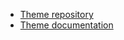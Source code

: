 - [Theme repository](https://github.com/wowchemy/starter-hugo-portfolio-theme)
- [Theme documentation](https://wowchemy.com/docs/getting-started/)